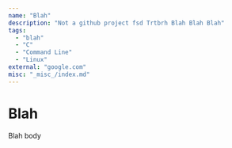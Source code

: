 ```yaml
---
name: "Blah"
description: "Not a github project fsd Trtbrh Blah Blah Blah"
tags:
  - "blah"
  - "C"
  - "Command Line"
  - "Linux"
external: "google.com"
misc: "_misc_/index.md"
---
```


# Blah

Blah body